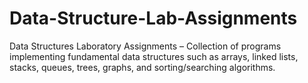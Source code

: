 # Data-Structure-Lab-Assignments
Data Structures Laboratory Assignments – Collection of programs implementing fundamental data structures such as arrays, linked lists, stacks, queues, trees, graphs, and sorting/searching algorithms.
